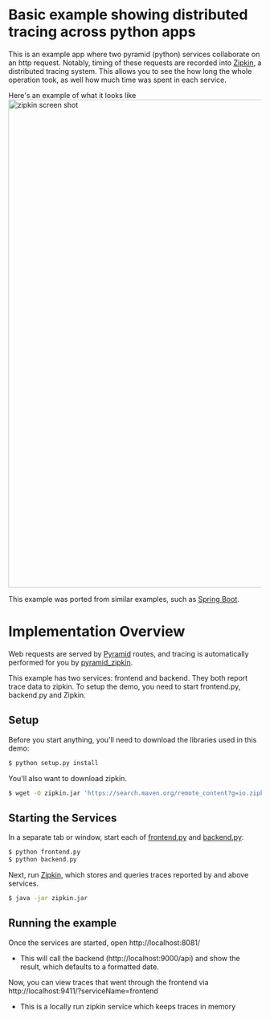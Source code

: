 # Basic example showing distributed tracing across python apps
This is an example app where two pyramid (python) services collaborate on an http request. Notably, timing of these requests are recorded into [Zipkin](http://zipkin.io/), a distributed tracing system. This allows you to see the how long the whole operation took, as well how much time was spent in each service.

Here's an example of what it looks like
<img width="972" alt="zipkin screen shot" src="https://cloud.githubusercontent.com/assets/64215/19347100/bf76a270-9179-11e6-80bb-bd6ccfe7f7f4.png">

This example was ported from similar examples, such as [Spring Boot](https://github.com/openzipkin/sleuth-webmvc-example).

# Implementation Overview

Web requests are served by [Pyramid](http://www.pylonsproject.org/) routes, and tracing is automatically performed for you by [pyramid_zipkin](https://github.com/Yelp/pyramid_zipkin).

This example has two services: frontend and backend. They both report trace data to zipkin. To setup the demo, you need to start frontend.py, backend.py and Zipkin.

## Setup

Before you start anything, you'll need to download the libraries used in this demo:
```bash
$ python setup.py install
```

You'll also want to download zipkin.
```bash
$ wget -O zipkin.jar 'https://search.maven.org/remote_content?g=io.zipkin.java&a=zipkin-server&v=LATEST&c=exec'
```

## Starting the Services
In a separate tab or window, start each of [frontend.py](./frontend.py) and [backend.py](./backend.py):
```bash
$ python frontend.py
$ python backend.py
```

Next, run [Zipkin](http://zipkin.io/), which stores and queries traces reported by and above services.

```bash
$ java -jar zipkin.jar
```

## Running the example

Once the services are started, open http://localhost:8081/
* This will call the backend (http://localhost:9000/api) and show the result, which defaults to a formatted date.

Now, you can view traces that went through the frontend via http://localhost:9411/?serviceName=frontend
* This is a locally run zipkin service which keeps traces in memory
